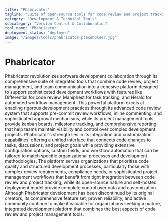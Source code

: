 ```yaml
---
title: "Phabricator"
tagline: "Suite of open-source tools for code review and project tracking"
category: "Development & Technical Tools"
subcategory: "Version Control & Collaboration"
tool_name: "Phabricator"
deployment_status: "deployed"
image: "/images/tools/phabricator-placeholder.jpg"
---
```


# Phabricator

Phabricator revolutionizes software development collaboration through its comprehensive suite of integrated tools that combine code review, project management, and team communication into a cohesive platform designed to support sophisticated development workflows with features like Differential for code review, Maniphest for task tracking, and Herald for automated workflow management. This powerful platform excels at enabling rigorous development practices through its advanced code review system that supports pre-commit review workflows, inline commenting, and sophisticated approval mechanisms, while its project management tools provide kanban boards, milestone tracking, and comprehensive reporting that help teams maintain visibility and control over complex development projects. Phabricator's strength lies in its integration and customization capabilities, offering a unified interface that connects code changes to tasks, discussions, and project goals while providing extensive configuration options, custom fields, and workflow automation that can be tailored to match specific organizational processes and development methodologies. The platform serves organizations that prioritize code quality and structured development processes, particularly those with complex review requirements, compliance needs, or sophisticated project management workflows that benefit from tight integration between code review and project tracking, while its open-source nature and self-hosted deployment model provide complete control over data and customization. Although Phabricator development has been discontinued by its original creators, its comprehensive feature set, proven reliability, and active community continue to make it valuable for organizations seeking a mature, integrated development platform that combines the best aspects of code review and project management tools.